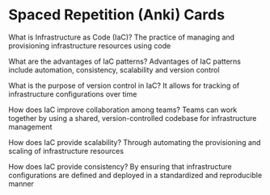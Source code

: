 # Spaced Repetition (Anki) Cards

What is Infrastructure as Code (IaC)? The practice of managing and provisioning infrastructure resources using code

What are the advantages of IaC patterns? Advantages of IaC patterns include automation, consistency, scalability and version control

What is the purpose of version control in IaC? It allows for tracking of infrastructure configurations over time

How does IaC improve collaboration among teams? Teams can work together by using a shared, version-controlled codebase for infrastructure management

How does IaC provide scalability? Through automating the provisioning and scaling of infrastructure resources 

How does IaC provide consistency? By ensuring that infrastructure configurations are defined and deployed in a standardized and reproducible manner
